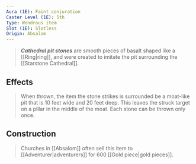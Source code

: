 ```yaml
---
Aura (1E): Faint conjuration
Caster Level (1E): 5th
Type: Wondrous item
Slot (1E): Slotless
Origin: Absalom
---
```


> ***Cathedral pit stones*** are smooth pieces of basalt shaped like a [[Ring|ring]], and were created to imitate the pit surrounding the [[Starstone Cathedral]].


## Effects

> When thrown, the item the stone strikes is surrounded be a moat-like pit that is 10 feet wide and 20 feet deep. This leaves the struck target on a pillar in the middle of the moat. Each stone can be thrown only once.


## Construction

> Churches in [[Absalom]] often sell this item to [[Adventurer|adventurers]] for 600 [[Gold piece|gold pieces]].







